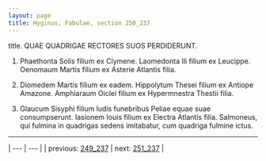 ```yaml
---
layout: page
title: Hyginus, Fabulae, section 250_237
---
```


title. QUAE QUADRIGAE RECTORES SUOS PERDIDERUNT.



1. Phaethonta Solis filium ex Clymene. Laomedonta Ili filium ex Leucippe. Oenomaum Martis filium ex Asterie Atlantis filia.



2. Diomedem Martis filium ex eadem. Hippolytum Thesei filium ex Antiope Amazone. Amphiaraum Oiclei filium ex Hypermnestra Thestii filia.



3. Glaucum Sisyphi filium ludis funebribus Peliae equae suae consumpserunt. Iasionem Iouis filium ex Electra Atlantis filia. Salmoneus, qui fulmina in quadrigas sedens imitabatur, cum quadriga fulmine ictus.



---

| --- | --- |
| previous: [249_237](../249_237/) | next: [251_237](../251_237/) |
